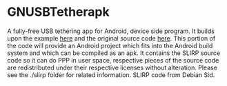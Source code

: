 GNUSBTetherapk
==============

A fully-free USB tethering app for Android, device side program. It builds upon
the example [here](https://ajasmin.wordpress.com/2011/07/24/android-usb-tethering-with-a-linux-pc/)
and the original source code [here](https://github.com/ajasmin/android-usb-tehter).
This portion of the code will provide an Android project which fits into the 
Android build system and which can be compiled as an apk. It contains the SLIRP 
source code so it can do PPP in user space, respective pieces of the source code
are redistributed under their respective licenses without alteration. Please
see the ./slirp folder for related information. SLIRP code from Debian Sid.
